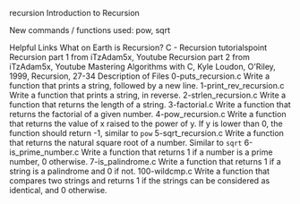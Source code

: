 recursion Introduction to Recursion

New commands / functions used:
pow, sqrt

Helpful Links
What on Earth is Recursion?
C - Recursion tutorialspoint
Recursion part 1 from iTzAdam5x, Youtube
Recursion part 2 from iTzAdam5x, Youtube
Mastering Algorithms with C, Kyle Loudon, O'Riley, 1999, Recursion, 27-34
Description of Files
0-puts_recursion.c
Write a function that prints a string, followed by a new line.
1-print_rev_recursion.c
Write a function that prints a string, in reverse.
2-strlen_recursion.c
Write a function that returns the length of a string.
3-factorial.c
Write a function that returns the factorial of a given number.
4-pow_recursion.c
Write a function that returns the value of x raised to the power of y. If y is lower than 0, the function should return -1, similar to ``pow``
5-sqrt_recursion.c
Write a function that returns the natural square root of a number. Similar to ``sqrt``
6-is_prime_number.c
Write a function that returns 1 if a number is a prime number, 0 otherwise.
7-is_palindrome.c
Write a function that returns 1 if a string is a palindrome and 0 if not.
100-wildcmp.c
Write a function that compares two strings and returns 1 if the strings can be considered as identical, and 0 otherwise.
